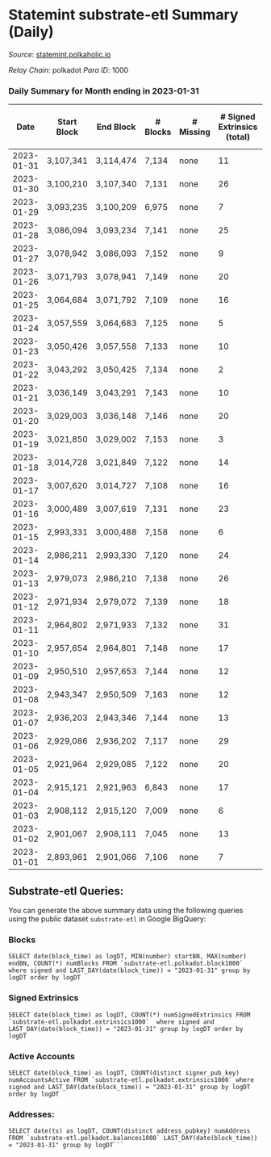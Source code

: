 # Statemint substrate-etl Summary (Daily)

_Source_: [statemint.polkaholic.io](https://statemint.polkaholic.io)

*Relay Chain*: polkadot
*Para ID*: 1000



### Daily Summary for Month ending in 2023-01-31


| Date | Start Block | End Block | # Blocks | # Missing | # Signed Extrinsics (total) | # Active Accounts | # Addresses with Balances | # Events | # Transfers | # XCM Transfers In | # XCM Transfers Out |
| ---- | ----------- | --------- | -------- | --------- | --------------------------- | ----------------- | ------------------------- | -------- | ----------- | ------------------ | ------------------- |
| 2023-01-31 | 3,107,341 | 3,114,474 | 7,134 | none | 11 | 8 | 471 | 14,386 | 11 ($2,811.46) | 12 ($39,811.38) | 3 ($1,241.14) |
| 2023-01-30 | 3,100,210 | 3,107,340 | 7,131 | none | 26 | 11 | 466 | 14,540 | 21  | 29 ($29,667.44) | 12 ($5,531.20) |
| 2023-01-29 | 3,093,235 | 3,100,209 | 6,975 | none | 7 | 5 | 462 | 14,024 | 7  | 7 ($1,585.46) | 5 ($10,826.45) |
| 2023-01-28 | 3,086,094 | 3,093,234 | 7,141 | none | 25 | 13 | 461 | 14,484 | 16 ($6.83) | 12 ($2,440.97) | 7 ($2,287.34) |
| 2023-01-27 | 3,078,942 | 3,086,093 | 7,152 | none | 9 | 5 | 456 | 14,380 | 6  | 6 ($254.54) | 3 ($253.23) |
| 2023-01-26 | 3,071,793 | 3,078,941 | 7,149 | none | 20 | 12 | 453 | 14,442 | 14 ($12.49) | 8 ($9.60) | 6 ($11,958.72) |
| 2023-01-25 | 3,064,684 | 3,071,792 | 7,109 | none | 16 | 6 | 451 | 14,322 | 10  | 9 ($230,275) |   |
| 2023-01-24 | 3,057,559 | 3,064,683 | 7,125 | none | 5 | 4 | 448 | 14,319 | 5  | 9 ($61,698.87) | 2 ($506.16) |
| 2023-01-23 | 3,050,426 | 3,057,558 | 7,133 | none | 10 | 7 | 448 | 14,360 | 9 ($7.11) | 8 ($21.92) | 3 ($548.98) |
| 2023-01-22 | 3,043,292 | 3,050,425 | 7,134 | none | 2 | 2 | 444 | 14,282 | 2  |   | 1 ($500.08) |
| 2023-01-21 | 3,036,149 | 3,043,291 | 7,143 | none | 10 | 6 | 444 | 14,402 | 9  | 11 ($22,356.83) | 4 ($1,594.35) |
| 2023-01-20 | 3,029,003 | 3,036,148 | 7,146 | none | 20 | 8 | 442 | 14,497 | 35  | 12 ($185,850) | 3 ($301.55) |
| 2023-01-19 | 3,021,850 | 3,029,002 | 7,153 | none | 3 | 2 | 419 | 14,338 | 2  | 3 ($8,137.44) | 1 ($8.09) |
| 2023-01-18 | 3,014,728 | 3,021,849 | 7,122 | none | 14 | 8 | 419 | 14,424 | 10  | 19 ($2,839.37) | 8 ($2,484.16) |
| 2023-01-17 | 3,007,620 | 3,014,727 | 7,108 | none | 16 | 8 | 415 | 14,426 | 15 ($71.22) | 27 ($4,122.95) | 10 ($3,040.22) |
| 2023-01-16 | 3,000,489 | 3,007,619 | 7,131 | none | 23 | 11 | 415 | 14,482 | 19 ($2.90) | 23 ($3,368.62) | 12 ($69,181.79) |
| 2023-01-15 | 2,993,331 | 3,000,488 | 7,158 | none | 6 | 4 | 411 | 14,386 | 6 ($5.89) | 6 ($2,766.79) | 2 ($300.82) |
| 2023-01-14 | 2,986,211 | 2,993,330 | 7,120 | none | 24 | 8 | 407 | 14,467 | 22  | 19 ($52,753.20) | 19 ($16,770.67) |
| 2023-01-13 | 2,979,073 | 2,986,210 | 7,138 | none | 26 | 5 | 406 | 14,455 | 13  | 12 ($5,173.67) | 12 ($7,294.06) |
| 2023-01-12 | 2,971,934 | 2,979,072 | 7,139 | none | 18 | 7 | 404 | 14,420 | 9 ($19.95) | 11 ($56,221.89) | 3 ($1,539.19) |
| 2023-01-11 | 2,964,802 | 2,971,933 | 7,132 | none | 31 | 17 | 400 | 14,490 | 22 ($105.28) | 12 ($2,377.47) | 6 ($24,367.33) |
| 2023-01-10 | 2,957,654 | 2,964,801 | 7,148 | none | 17 | 8 | 406 | 14,462 | 16  | 7 ($22,959.53) | 11 ($145,261) |
| 2023-01-09 | 2,950,510 | 2,957,653 | 7,144 | none | 12 | 8 | 403 | 14,416 | 12  | 7 ($97,656.26) | 10 ($9,941.66) |
| 2023-01-08 | 2,943,347 | 2,950,509 | 7,163 | none | 12 | 7 | 402 | 14,412 | 11 ($0.92) | 4 ($28,212.01) | 4 ($16,203.62) |
| 2023-01-07 | 2,936,203 | 2,943,346 | 7,144 | none | 13 | 8 | 401 | 14,387 | 12  | 7 ($1,534.36) | 4 ($21,590.86) |
| 2023-01-06 | 2,929,086 | 2,936,202 | 7,117 | none | 29 | 10 | 399 | 14,398 | 20 ($1.93) | 8 ($4,415.60) | 2 ($20,004.26) |
| 2023-01-05 | 2,921,964 | 2,929,085 | 7,122 | none | 20 | 11 | 399 | 14,421 | 13 ($2.73) | 14 ($71,663.18) | 6 ($36,623.52) |
| 2023-01-04 | 2,915,121 | 2,921,963 | 6,843 | none | 17 | 8 | 397 | 13,820 | 9 ($2.79) | 9 ($65.67) | 6 ($1,530.81) |
| 2023-01-03 | 2,908,112 | 2,915,120 | 7,009 | none | 6 | 4 | 394 | 14,054 | 4 ($0.45) | 1 ($4.52) | 1 ($285.79) |
| 2023-01-02 | 2,901,067 | 2,908,111 | 7,045 | none | 13 | 8 | 394 | 14,198 | 10  | 5 ($750.21) | 8 ($19,375.94) |
| 2023-01-01 | 2,893,961 | 2,901,066 | 7,106 | none | 7 | 5 | 393 | 14,295 | 7  | 9 ($2,288.40) | 3 ($42,288.49) |

## Substrate-etl Queries:
You can generate the above summary data using the following queries using the public dataset `substrate-etl` in Google BigQuery:


### Blocks
```
SELECT date(block_time) as logDT, MIN(number) startBN, MAX(number) endBN, COUNT(*) numBlocks FROM `substrate-etl.polkadot.block1000`  where signed and LAST_DAY(date(block_time)) = "2023-01-31" group by logDT order by logDT
```


### Signed Extrinsics
```
SELECT date(block_time) as logDT, COUNT(*) numSignedExtrinsics FROM `substrate-etl.polkadot.extrinsics1000`  where signed and LAST_DAY(date(block_time)) = "2023-01-31" group by logDT order by logDT
```


### Active Accounts
```
SELECT date(block_time) as logDT, COUNT(distinct signer_pub_key) numAccountsActive FROM `substrate-etl.polkadot.extrinsics1000` where signed and LAST_DAY(date(block_time)) = "2023-01-31" group by logDT order by logDT
```


### Addresses:
```
SELECT date(ts) as logDT, COUNT(distinct address_pubkey) numAddress FROM `substrate-etl.polkadot.balances1000` LAST_DAY(date(block_time)) = "2023-01-31" group by logDT```

